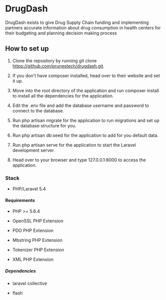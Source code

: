 # DrugDash

DrugDash exists to give Drug Supply Chain funding and implementing partners accurate information about drug consumption in health centers for their budgeting and planning decision making process

## How to set up

1. Clone the repository by running git clone https://github.com/prunestech/drugdash.git.

2. If you don't have composer installed, head over to their website and set it up.

3. Move into the root directory of the application and run composer install to install all the dependencies for the application.

4. Edit the .env file and add the database username and password to connect to the database.

5. Run php artisan migrate for the application to run migrations and set up the database structure for you.

6. Run php artisan db:seed for the application to add for you default data.

7. Run php artisan serve for the application to start the Laravel development server.

8. Head over to your browser and type 127.0.0.1:8000 to access the application.

### Stack

* PHP/Laravel 5.4

#### Requirements

* PHP >= 5.6.4

* OpenSSL PHP Extension

* PDO PHP Extension

* Mbstring PHP Extension

* Tokenizer PHP Extension

* XML PHP Extension

##### Dependencies

* laravel collective

* flash

